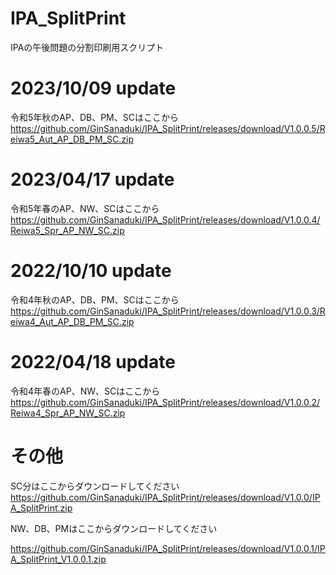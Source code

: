 # IPA_SplitPrint
IPAの午後問題の分割印刷用スクリプト

# 2023/10/09 update  
令和5年秋のAP、DB、PM、SCはここから  
https://github.com/GinSanaduki/IPA_SplitPrint/releases/download/V1.0.0.5/Reiwa5_Aut_AP_DB_PM_SC.zip  

# 2023/04/17 update  
令和5年春のAP、NW、SCはここから  
https://github.com/GinSanaduki/IPA_SplitPrint/releases/download/V1.0.0.4/Reiwa5_Spr_AP_NW_SC.zip  

# 2022/10/10 update  
令和4年秋のAP、DB、PM、SCはここから  
https://github.com/GinSanaduki/IPA_SplitPrint/releases/download/V1.0.0.3/Reiwa4_Aut_AP_DB_PM_SC.zip  

# 2022/04/18 update  
令和4年春のAP、NW、SCはここから  
https://github.com/GinSanaduki/IPA_SplitPrint/releases/download/V1.0.0.2/Reiwa4_Spr_AP_NW_SC.zip  

# その他

SC分はここからダウンロードしてください  
https://github.com/GinSanaduki/IPA_SplitPrint/releases/download/V1.0.0/IPA_SplitPrint.zip  




NW、DB、PMはここからダウンロードしてください  

https://github.com/GinSanaduki/IPA_SplitPrint/releases/download/V1.0.0.1/IPA_SplitPrint_V1.0.0.1.zip  

